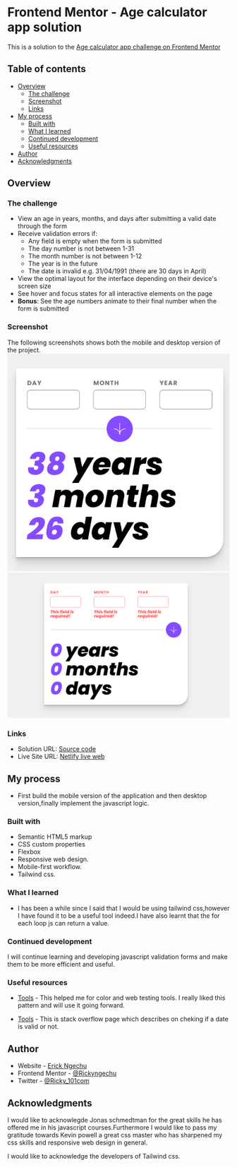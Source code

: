 # Frontend Mentor - Age calculator app solution

This is a solution to the [Age calculator app challenge on Frontend Mentor](https://www.frontendmentor.io/challenges/age-calculator-app-dF9DFFpj-Q)

## Table of contents

- [Overview](#overview)
  - [The challenge](#the-challenge)
  - [Screenshot](#screenshot)
  - [Links](#links)
- [My process](#my-process)
  - [Built with](#built-with)
  - [What I learned](#what-i-learned)
  - [Continued development](#continued-development)
  - [Useful resources](#useful-resources)
- [Author](#author)
- [Acknowledgments](#acknowledgments)

## Overview

### The challenge

- View an age in years, months, and days after submitting a valid date through the form
- Receive validation errors if:
  - Any field is empty when the form is submitted
  - The day number is not between 1-31
  - The month number is not between 1-12
  - The year is in the future
  - The date is invalid e.g. 31/04/1991 (there are 30 days in April)
- View the optimal layout for the interface depending on their device's screen size
- See hover and focus states for all interactive elements on the page
- **Bonus**: See the age numbers animate to their final number when the form is submitted

### Screenshot

The following screenshots shows both the mobile and desktop version of the project.
![](./assets/images/Screenshot%20from%202023-10-17%2000-50-06.png)
![](./assets/images/Screenshot%20from%202023-10-17%2000-50-29.png)

### Links

- Solution URL: [Source code](https://github.com/Rickyngechu/proj-8)
- Live Site URL: [Netlify live web](https://frontendmentour-8.netlify.app)

## My process

- First build the mobile version of the application and then desktop version,finally implement the javascript logic.

### Built with

- Semantic HTML5 markup
- CSS custom properties
- Flexbox
- Responsive web design.
- Mobile-first workflow.
- Tailwind css.

### What I learned

- I has been a while since I said that I would be using tailwind css,however I have found it to be a useful tool indeed.I have also learnt that the for
  each loop js can return a value.

### Continued development

I will continue learning and developing javascript validation forms and make them to be more efficient and useful.

### Useful resources

- [Tools](Jonas.io/resources) - This helped me for color and web testing tools. I really liked this pattern and will use it going forward.

- [Tools](https://stackoverflow.com/questions/1353684/detecting-an-invalid-date-date-instance-in-javascript) - This is stack overflow page which describes on cheking if a date is valid or not.

## Author

- Website - [Erick Ngechu](https://rickyportf.netlify.app)
- Frontend Mentor - [@Rickyngechu](https://www.frontendmentor.io/profile/Rickyngechu)
- Twitter - [@Ricky_101com](https://twitter.com/@Ricky_101com)

## Acknowledgments

I would like to acknowlegde Jonas schmedtman for the great skills he has offered me in his javascript courses.Furthermore I would like to pass my gratitude towards Kevin powell a great css master who has sharpened my css skills and responsive web design in general.

I would like to acknowledge the developers of Tailwind css.

```

```
